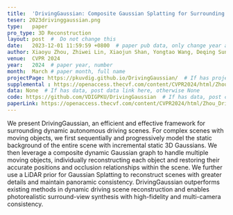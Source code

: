 ```yaml
---
title:  'DrivingGaussian: Composite Gaussian Splatting for Surrounding Dynamic Autonomous Driving Scenes'  #  Paper title, covered by ''
teser: 2023drivinggaussian.png
type:   paper
pro_type: 3D Reconstruction
layout: post  #  Do not change this
date:   2023-12-01 11:59:59 +0800  # paper pub data, only change year and month according to this format
author: Xiaoyu Zhou, Zhiwei Lin, Xiaojun Shan, Yongtao Wang, Deqing Sun, Ming-Hsuan Yang # authors information
venue:  CVPR 2024
year:   2024  # paper year, number
month:  March # paper month, full name
projectPage: https://pkuvdig.github.io/DrivingGaussian/  # If has project page, link here, otherwise None
supplemental : https://openaccess.thecvf.com/content/CVPR2024/html/Zhou_DrivingGaussian_Composite_Gaussian_Splatting_for_Surrounding_Dynamic_Autonomous_Driving_Scenes_CVPR_2024_paper.html
data: None  # If has data, post data link here, otherwise None
code: https://github.com/VDIGPKU/DrivingGaussian  # If has data, post code link here, otherwise None
paperLink: https://openaccess.thecvf.com/content/CVPR2024/html/Zhou_DrivingGaussian_Composite_Gaussian_Splatting_for_Surrounding_Dynamic_Autonomous_Driving_Scenes_CVPR_2024_paper.html # post paper pdf link here
---
```


We present DrivingGaussian, an efficient and effective framework for surrounding dynamic autonomous driving scenes. For complex scenes with moving objects, we first sequentially and progressively model the static background of the entire scene with incremental static 3D Gaussians. We then leverage a composite dynamic Gaussian graph to handle multiple moving objects, individually reconstructing each object and restoring their accurate positions and occlusion relationships within the scene. We further use a LiDAR prior for Gaussian Splatting to reconstruct scenes with greater details and maintain panoramic consistency. DrivingGaussian outperforms existing methods in dynamic driving scene reconstruction and enables photorealistic surround-view synthesis with high-fidelity and multi-camera consistency.
